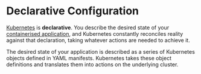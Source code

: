 
# Declarative Configuration

[Kubernetes](../what-is-kubernetes) is **declarative**. You describe the desired state of your 
[containerised application](../../concepts/containerised-application), and Kubernetes constantly reconciles reality 
against that declaration, taking whatever actions are needed to achieve it. 

The desired state of your application is described as a series of Kubernetes objects defined in YAML manifests. 
Kubernetes takes these object definitions and translates them into actions on the underlying cluster.
